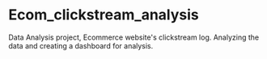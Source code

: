 # Ecom_clickstream_analysis
Data Analysis project, Ecommerce website's clickstream log. Analyzing the data and creating a dashboard for analysis.
